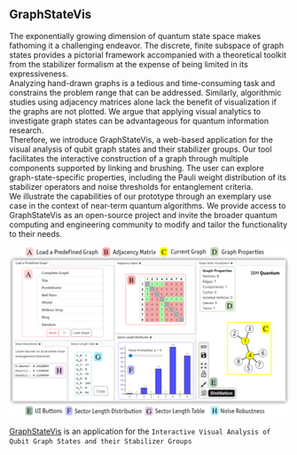 ## GraphStateVis

The exponentially growing dimension of quantum state space makes fathoming it a challenging endeavor.
The discrete, finite subspace of graph states provides a pictorial framework accompanied with a theoretical toolkit from the stabilizer formalism at the expense of being limited in its expressiveness.  
Analyzing hand-drawn graphs is a tedious and time-consuming task and constrains the problem range that can be addressed.
Similarly, algorithmic studies using adjacency matrices alone lack the benefit of visualization if the graphs are not plotted.
We argue that applying visual analytics to investigate graph states can be advantageous for quantum information research.  
Therefore, we introduce GraphStateVis, a web-based application for the visual analysis of qubit graph states and their stabilizer groups.
Our tool facilitates the interactive construction of a graph through multiple components supported by linking and brushing.
The user can explore graph-state-specific properties, including the Pauli weight distribution of its stabilizer operators and noise thresholds for entanglement criteria.  
We illustrate the capabilities of our prototype through an exemplary use case in the context of near-term quantum algorithms. 
We provide access to GraphStateVis as an open-source project and invite the broader quantum computing and engineering community to modify and tailor the functionality to their needs.

[![GraphStateVis](https://github.com/GraphStateVis/app/blob/main/figures/graphstatevis_components.png?raw=true)](https://graphstatevis.github.io/app)

[GraphStateVis](https://graphstatevis.github.io/app) is an application for the `Interactive Visual Analysis of Qubit Graph States and their Stabilizer Groups`
